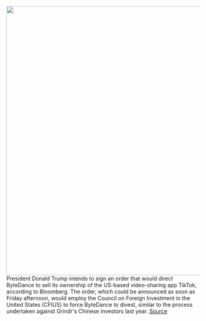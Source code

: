 <img src='https://cdn.vox-cdn.com/thumbor/8A1bmv7goR1y75QyW8kTt-WBqCU=/0x0:2040x1360/1200x800/filters:focal(857x517:1183x843)/cdn.vox-cdn.com/uploads/chorus_image/image/67139445/acastro_190723_1777_tiktok_0001.0.0.jpg' width='700px' /><br/>
President Donald Trump intends to sign an order that would direct ByteDance to sell its ownership of the US-based video-sharing app TikTok, according to Bloomberg. The order, which could be announced as soon as Friday afternoon, would employ the Council on Foreign Investment in the United States (CFIUS) to force ByteDance to divest, similar to the process undertaken against Grindr's Chinese investors last year.
<a href='https://www.theverge.com/2020/7/31/21349841/trump-tiktok-bytedance-sell-ownership-china-us-order-ban'> Source <a/>